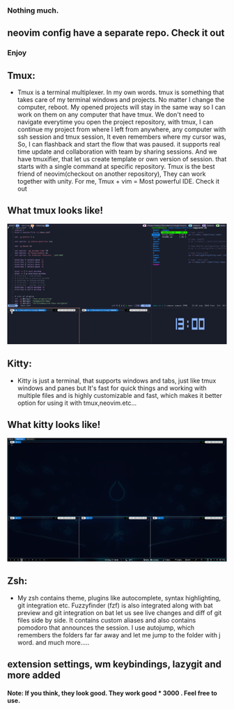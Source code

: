### Nothing much.

## neovim config have a separate repo. Check it out

### Enjoy

## Tmux:

- Tmux is a terminal multiplexer. In my own words. tmux is something that takes care of my terminal windows and projects. No matter I change the computer, reboot. My opened projects will stay in the same way so I can work on them on any computer that have tmux. We don't need to navigate everytime you open the project repository, with tmux, I can continue my project from where I left from anywhere, any computer with ssh session and tmux session, It even remembers where my cursor was, So, I can flashback and start the flow that was paused. it supports real time update and collaboration with team by sharing sessions. And we have tmuxifier, that let us create template or own version of session. that starts with a single command at specific repository. Tmux is the best friend of neovim(checkout on another repository), They can work together with unity. For me, Tmux + vim = Most powerful IDE. Check it out

## What tmux looks like!

![](./images/tmux.png)

## Kitty:

- Kitty is just a terminal, that supports windows and tabs, just like tmux windows and panes but It's fast for quick things and working with multiple files and is highly customizable and fast, which makes it better option for using it with tmux,neovim.etc...

## What kitty looks like!

![](./images/kitty.png)

## Zsh:

- My zsh contains theme, plugins like autocomplete, syntax highlighting, git integration etc. Fuzzyfinder (fzf) is also integrated along with bat preview and git integration on bat let us see live changes and diff of git files side by side. It contains custom aliases and also contains pomodoro that announces the session. I use autojump, which remembers the folders far far away and let me jump to the folder with j word. and much more.....

## extension settings, wm keybindings, lazygit and more added

#### Note: If you think, they look good. They work good \* 3000 . Feel free to use.
